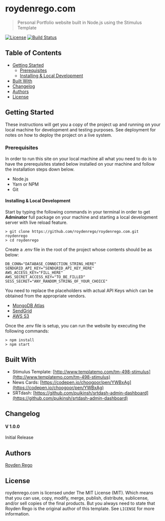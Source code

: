 # roydenrego.com
> Personal Portfolio website built in Node.js using the Stimulus Template

[![License](https://img.shields.io/github/license/roydenrego/roydenrego.com.svg)](https://github.com/roydenrego/roydenrego.com/blob/master/LICENSE)
[![Build Status](https://travis-ci.org/roydenrego/roydenrego.com.svg?branch=master)](https://travis-ci.org/roydenrego/roydenrego.com) 

## Table of Contents
- [Getting Started](#getting-started)
  - [Prerequisites](#prerequisites)
  - [Installing & Local Development](#installing--local-development)
- [Built With](#built-with)
- [Changelog](#changelog)
- [Authors](#authors)
- [License](#license)
  
## Getting Started

These instructions will get you a copy of the project up and running on your local machine for development and testing purposes. See deployment for notes on how to deploy the project on a live system.
### Prerequisites

In order to run this site on your local machine all what you need to do is to have the prerequisites stated below installed on your machine and follow the installation steps down below.

  - Node.js
  - Yarn or NPM
  - Git
  
#### Installing & Local Development
Start by typing the following commands in your terminal in order to get **Adminator** full package on your machine and starting a local development server with live reload feature.

```
> git clone https://github.com/roydenrego/roydenrego.com.git roydenrego
> cd roydenrego
```

Create a .env file in the root of the project whose contents should be as below:

```
DB_CONN="DATABASE_CONNECTION_STRING_HERE"
SENDGRID_API_KEY="SENDGRID_API_KEY_HERE"
AWS_ACCESS_KEY="FILL_HERE"
AWS_SECRET_ACCESS_KEY="TO_BE_FILLED"
SESS_SECRET="ANY_RANDOM_STRING_OF_YOUR_CHOICE"
```

You need to replace the placeholders with actual API Keys which can be obtained from the appropriate vendors.
  - [MongoDB Atlas](https://www.mongodb.com/cloud/atlas)
  - [SendGrid](https://sendgrid.com/)
  - [AWS S3](https://aws.amazon.com/s3/)

Once the .env file is setup, you can run the website by executing the following commands:
```
> npm install
> npm start
```

## Built With
- Stimulus Template: [http://www.templatemo.com/tm-498-stimulus](http://www.templatemo.com/tm-498-stimulus)
- News Cards: [https://codepen.io/choogoor/pen/YWBxAg](https://codepen.io/choogoor/pen/YWBxAg)
- SRTdash: [https://github.com/puikinsh/srtdash-admin-dashboard](https://github.com/puikinsh/srtdash-admin-dashboard)

## Changelog
#### V 1.0.0
Initial Release

## Authors
[Royden Rego](https://roydenrego.com)

## License

roydenrego.com is licensed under The MIT License (MIT). Which means that you can use, copy, modify, merge, publish, distribute, sublicense, and/or sell copies of the final products. But you always need to state that Royden Rego is the original author of this template. See ``LICENSE`` for more information.
